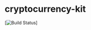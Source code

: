 # cryptocurrency-kit
[![Build Status](https://travis-ci.org/laohanlinux/cryptocurrency-kit-rs.svg?branch=master)]
